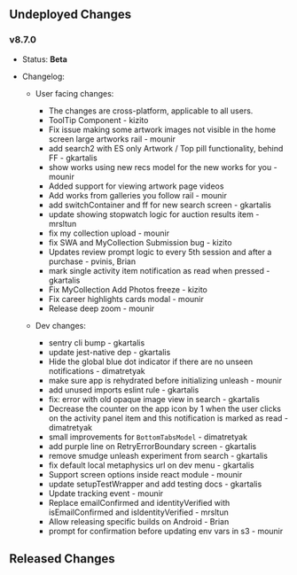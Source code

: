 ## Undeployed Changes

### v8.7.0

- Status: **Beta**
- Changelog:

  - User facing changes:

    - The changes are cross-platform, applicable to all users.
    - ToolTip Component - kizito
    - Fix issue making some artwork images not visible in the home screen large artworks rail - mounir
    - add search2 with ES only Artwork / Top pill functionality, behind FF - gkartalis
    - show works using new recs model for the new works for you - mounir
    - Added support for viewing artwork page videos
    - Add works from galleries you follow rail - mounir
    - add switchContainer and ff for new search screen - gkartalis
    - update showing stopwatch logic for auction results item - mrsltun
    - fix my collection upload - mounir
    - fix SWA and MyCollection Submission bug - kizito
    - Updates review prompt logic to every 5th session and after a purchase - pvinis, Brian
    - mark single activity item notification as read when pressed - gkartalis
    - Fix MyCollection Add Photos freeze - kizito
    - Fix career highlights cards modal - mounir
    - Release deep zoom - mounir

  - Dev changes:
    - sentry cli bump - gkartalis
    - update jest-native dep - gkartalis
    - Hide the global blue dot indicator if there are no unseen notifications - dimatretyak
    - make sure app is rehydrated before initializing unleash - mounir
    - add unused imports eslint rule - gkartalis
    - fix: error with old opaque image view in search - gkartalis
    - Decrease the counter on the app icon by 1 when the user clicks on the activity panel item and this notification is marked as read - dimatretyak
    - small improvements for `BottomTabsModel` - dimatretyak
    - add purple line on RetryErrorBoundary screen - gkartalis
    - remove smudge unleash experiment from search - gkartalis
    - fix default local metaphysics url on dev menu - gkartalis
    - Support screen options inside react module - mounir
    - update setupTestWrapper and add testing docs - gkartalis
    - Update tracking event - mounir
    - Replace emailConfirmed and identityVerified with isEmailConfirmed and isIdentityVerified - mrsltun
    - Allow releasing specific builds on Android - Brian
    - prompt for confirmation before updating env vars in s3 - mounir

<!-- DO NOT CHANGE -->

## Released Changes
